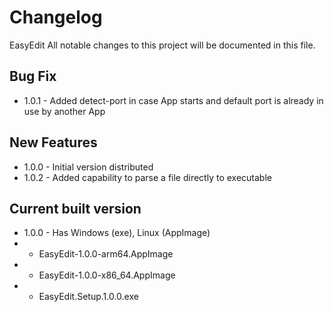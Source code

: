 # Changelog

EasyEdit All notable changes to this project will be documented in this file.

## Bug Fix
- 1.0.1 - Added detect-port in case App starts and default port is already in use by another App

## New Features
- 1.0.0 - Initial version distributed
- 1.0.2 - Added capability to parse a file directly to executable

## Current built version
- 1.0.0 - Has Windows (exe), Linux (AppImage)
- - EasyEdit-1.0.0-arm64.AppImage
- - EasyEdit-1.0.0-x86_64.AppImage
- - EasyEdit.Setup.1.0.0.exe
